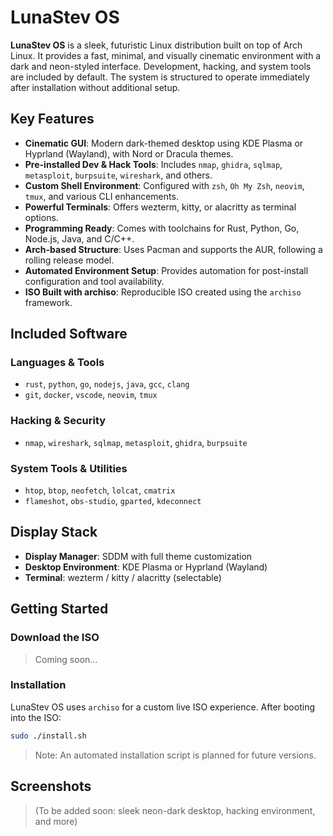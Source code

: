 # LunaStev OS
**LunaStev OS** is a sleek, futuristic Linux distribution built on top of Arch Linux. It provides a fast, minimal, and visually cinematic environment with a dark and neon-styled interface. Development, hacking, and system tools are included by default. The system is structured to operate immediately after installation without additional setup.

## Key Features
- **Cinematic GUI**: Modern dark-themed desktop using KDE Plasma or Hyprland (Wayland), with Nord or Dracula themes.
- **Pre-installed Dev & Hack Tools**: Includes `nmap`, `ghidra`, `sqlmap`, `metasploit`, `burpsuite`, `wireshark`, and others.
- **Custom Shell Environment**: Configured with `zsh`, `Oh My Zsh`, `neovim`, `tmux`, and various CLI enhancements.
- **Powerful Terminals**: Offers wezterm, kitty, or alacritty as terminal options.
- **Programming Ready**: Comes with toolchains for Rust, Python, Go, Node.js, Java, and C/C++.
- **Arch-based Structure**: Uses Pacman and supports the AUR, following a rolling release model.
- **Automated Environment Setup**: Provides automation for post-install configuration and tool availability.
- **ISO Built with archiso**: Reproducible ISO created using the `archiso` framework.

## Included Software
### Languages & Tools
- `rust`, `python`, `go`, `nodejs`, `java`, `gcc`, `clang`
- `git`, `docker`, `vscode`, `neovim`, `tmux`

### Hacking & Security
- `nmap`, `wireshark`, `sqlmap`, `metasploit`, `ghidra`, `burpsuite`

### System Tools & Utilities
- `htop`, `btop`, `neofetch`, `lolcat`, `cmatrix`
- `flameshot`, `obs-studio`, `gparted`, `kdeconnect`

## Display Stack
- **Display Manager**: SDDM with full theme customization
- **Desktop Environment**: KDE Plasma or Hyprland (Wayland)
- **Terminal**: wezterm / kitty / alacritty (selectable)

## Getting Started
### Download the ISO
> Coming soon...

### Installation
LunaStev OS uses `archiso` for a custom live ISO experience. After booting into the ISO:

```zsh
sudo ./install.sh
```
> Note: An automated installation script is planned for future versions.

## Screenshots
> (To be added soon: sleek neon-dark desktop, hacking environment, and more)
